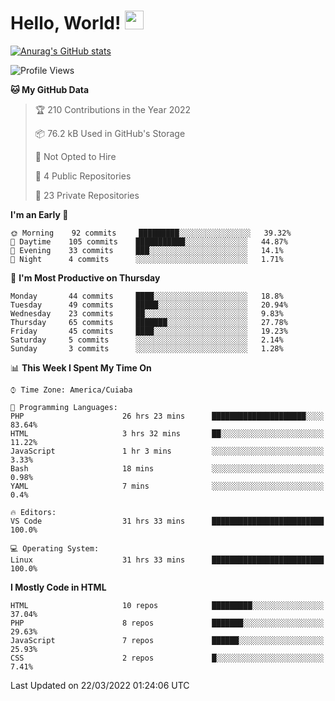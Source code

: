 
# Hello, World! <img src="https://raw.githubusercontent.com/MartinHeinz/MartinHeinz/master/wave.gif" width="30px">

[![Anurag's GitHub stats](https://github-readme-stats.vercel.app/api?username=ilismarque&count_private=true&show_icons=true&theme=dracula)](https://github.com/anuraghazra/github-readme-stats)

<!--START_SECTION:waka-->
![Profile Views](http://img.shields.io/badge/Profile%20Views-0-blue)

**🐱 My GitHub Data** 

> 🏆 210 Contributions in the Year 2022
 > 
> 📦 76.2 kB Used in GitHub's Storage 
 > 
> 🚫 Not Opted to Hire
 > 
> 📜 4 Public Repositories 
 > 
> 🔑 23 Private Repositories  
 > 
**I'm an Early 🐤** 

```text
🌞 Morning    92 commits     █████████░░░░░░░░░░░░░░░░   39.32% 
🌆 Daytime    105 commits    ███████████░░░░░░░░░░░░░░   44.87% 
🌃 Evening    33 commits     ███░░░░░░░░░░░░░░░░░░░░░░   14.1% 
🌙 Night      4 commits      ░░░░░░░░░░░░░░░░░░░░░░░░░   1.71%

```
📅 **I'm Most Productive on Thursday** 

```text
Monday       44 commits     ████░░░░░░░░░░░░░░░░░░░░░   18.8% 
Tuesday      49 commits     █████░░░░░░░░░░░░░░░░░░░░   20.94% 
Wednesday    23 commits     ██░░░░░░░░░░░░░░░░░░░░░░░   9.83% 
Thursday     65 commits     ███████░░░░░░░░░░░░░░░░░░   27.78% 
Friday       45 commits     ████░░░░░░░░░░░░░░░░░░░░░   19.23% 
Saturday     5 commits      ░░░░░░░░░░░░░░░░░░░░░░░░░   2.14% 
Sunday       3 commits      ░░░░░░░░░░░░░░░░░░░░░░░░░   1.28%

```


📊 **This Week I Spent My Time On** 

```text
⌚︎ Time Zone: America/Cuiaba

💬 Programming Languages: 
PHP                      26 hrs 23 mins      █████████████████████░░░░   83.64% 
HTML                     3 hrs 32 mins       ██░░░░░░░░░░░░░░░░░░░░░░░   11.22% 
JavaScript               1 hr 3 mins         ░░░░░░░░░░░░░░░░░░░░░░░░░   3.33% 
Bash                     18 mins             ░░░░░░░░░░░░░░░░░░░░░░░░░   0.98% 
YAML                     7 mins              ░░░░░░░░░░░░░░░░░░░░░░░░░   0.4%

🔥 Editors: 
VS Code                  31 hrs 33 mins      █████████████████████████   100.0%

💻 Operating System: 
Linux                    31 hrs 33 mins      █████████████████████████   100.0%

```

**I Mostly Code in HTML** 

```text
HTML                     10 repos            █████████░░░░░░░░░░░░░░░░   37.04% 
PHP                      8 repos             ███████░░░░░░░░░░░░░░░░░░   29.63% 
JavaScript               7 repos             ██████░░░░░░░░░░░░░░░░░░░   25.93% 
CSS                      2 repos             █░░░░░░░░░░░░░░░░░░░░░░░░   7.41%

```



 Last Updated on 22/03/2022 01:24:06 UTC
<!--END_SECTION:waka-->

<!--
**ilismarque/ilismarque** is a ✨ _special_ ✨ repository because its `README.md` (this file) appears on your GitHub profile.

Here are some ideas to get you started:

- 🔭 I’m currently working on ...
- 🌱 I’m currently learning ...
- 👯 I’m looking to collaborate on ...
- 🤔 I’m looking for help with ...
- 💬 Ask me about ...
- 📫 How to reach me: ...
- 😄 Pronouns: ...
- ⚡ Fun fact: ...
-->
